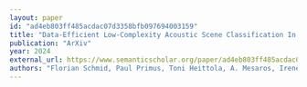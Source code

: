 ```yaml
---
layout: paper
id: "ad4eb803ff485acdac07d3358bfb097694003159"
title: "Data-Efficient Low-Complexity Acoustic Scene Classification In The Dcase 2024 Challenge"
publication: "ArXiv"
year: 2024
external_url: https://www.semanticscholar.org/paper/ad4eb803ff485acdac07d3358bfb097694003159
authors: "Florian Schmid, Paul Primus, Toni Heittola, A. Mesaros, Irene Mart'in-Morat'o, Khaled Koutini, Gerhard Widmer"
---
```

